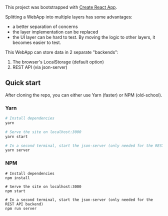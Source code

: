 This project was bootstrapped with [Create React App](https://github.com/facebook/create-react-app).

Splitting a WebApp into multiple layers has some advantages:

* a better separation of concerns
* the layer implementation can be replaced
* the UI layer can be hard to test. By moving the logic to other layers,
  it becomes easier to test.

This WebApp can store data in 2 separate "backends":

1. The browser's LocalStorage (default option)
2. REST API (via json-server)

## Quick start

After cloning the repo, you can either use Yarn (faster) or NPM (old-school).

### Yarn

```bash
# Install dependencies
yarn

# Serve the site on localhost:3000
yarn start

# In a second terminal, start the json-server (only needed for the REST API backend)
yarn server
```

### NPM

```
# Install dependencies
npm install

# Serve the site on localhost:3000
npm start

# In a second terminal, start the json-server (only needed for the REST API backend)
npm run server
```

